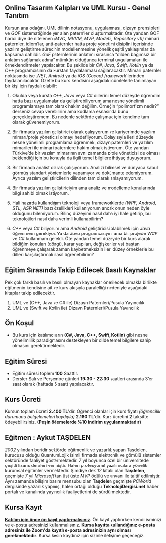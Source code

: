 ## Online Tasarım Kalıpları ve UML Kursu - Genel Tanıtım

Kursun ana odağını, UML dilinin notasyonu, uygulanması, dizayn prensipleri ve _GOF_ sistematiğinde yer alan patern’ler oluşturmaktadır. Öte yandan GOF harici diye de nitelenen _(MVC, MVVM, MVP, Model2, Repository vb)_ mimari paternler, idiom’lar, anti-paternler hatta proje yönetimi disiplini içerisinde yazılım geliştirme sürecinin modellenmesine yönelik çeşitli yaklaşımlar da kapsama dahildir. _GoF_ paternlerinin anlatımı sırasında “dilden bağımsız bir anlatım sağlamak adına” mümkün olduğunca terminal uygulamaları ile örneklendirmeler yapılacaktır. Bu şekilde bir _C#, Java, Swift, Kotlin_ ya da _C++_ programcısının da kurstan faydalanması sağlanacaktır. Mimari paternler noktasında ise _.NET, Android_ ya da _iOS (Cocoa) framework_'lerinden faydalanılacaktır. Özetle bu kurs kendisini aşağıdaki cümlelerle tanımlayan bir kişi için faydalı olabilir:

1.	Okulda veya kursta _C++, Java_ veya _C#_ dillerini temel düzeyde öğrendim hatta bazı uygulamalar da geliştirebiliyorum ama nesne yönelimli programlamaya tam olarak hakim değilim. Örneğin “polimorfizm nedir?” derseniz cevap verebilirim ama kodlama esnasında bunu gerçekleştiremem. Bu nedenle sektörde çalışmak için kendime tam olarak güvenemiyorum.

2.	Bir firmada yazılım geliştirici olarak çalışıyorum ve kariyerimde yazılım mimarı/proje yöneticisi olmayı hedefliyorum. Dolayısıyla ileri düzeyde nesne yönelimli programlama öğrenmek, dizayn paternleri ve yazılım mimarileri ile mimari paternlere hakim olmak istiyorum. Öte yandan Türkiye’de bir yazılım mimarının aynı zamanda proje yöneticisi de olması beklendiği için bu konuyla da ilgili temel bilgilere ihtiyaç duyuyorum.

3.	Bir firmada analist olarak çalışıyorum. Analizi bilimsel ve dünyaca kabul görmüş standart yöntemlerle yapamıyor ve dokümante edemiyorum. Ayrıca yazılım geliştiricilerin dilinden tam olarak anlayamıyorum.

4.	Bir firmada yazılım geliştiriciyim ama analiz ve modelleme konularında bilgi sahibi olmak istiyorum.

5.	Hali hazırda kullandığım teknoloji veya frameworklerde _(WPF, Android, STL, ASP.NET)_ bazı özellikleri kullanıyorum ancak onun neden öyle olduğunu bilemiyorum. Bilinç düzeyimi nasıl daha iyi hale getirip, bu teknolojileri nasıl daha verimli kullanabilirim?

6.	_C++_ veya _C#_ biliyorum ama _Android_ geliştiricisi olabilmek için _Java_ öğrenmem gerekiyor. Ya da _Java_ programcısıyım ama bir projede _WCF_ ve _C#_ kullanmam gerekli. Öte yandan temel düzeyde bir kurs alarak bildiğim konuları (döngü, karar yapıları, değişkenler vs) baştan öğrenmeye çalışarak zaman kaybetmeksizin ileri düzey örneklerle bu dilleri karşılaştırmalı nasıl öğrenebilirim?  

## Eğitim Sırasında Takip Edilecek Basılı Kaynaklar

Pek çok farklı basılı ve basılı olmayan kaynaklar önerilecek olmakla birlikte eğitmenin kendisine ait ve kurs akışıyla paralelliği nedeniyle aşağıdaki kitaplar takip edilecektir.

1.	UML ve (C++, Java ve C# ile) Dizayn Paternleri/Pusula Yayıncılık
2.	UML ve (Swift ve Kotlin ile) Dizayn Paternleri/Pusula Yayıncılık

## Ön Koşul
+ Bu kurs için katılımcıların __(C#, Java, C++, Swift, Kotlin)__ gibi nesne yönelimlilik paradigmasını destekleyen bir dilde temel bilgilere sahip olmasını gerektirmektedir.

## Eğitim Süresi
+ Eğitim süresi toplem __100__ Saattir.
+ Dersler Salı ve Perşembe günleri __19:30 - 22:30__ saatleri arasında 3’er saat olarak (haftada 6 saat) yapılacaktır.

## Kurs Ücreti
Kursun toplam ücreti __2.400 TL__'dir. Öğrenci olanlar için kurs fiyatı _(öğrencilik durumunu belgelemeleri kaydıyla)_ __2.160 TL__'dir. Kurs ücretini __2__ taksitte ödeyebilirsiniz. __(Peşin ödemelerde %10 indirim uygulanmaktadır)__

## Eğitmen : Aykut TAŞDELEN
_2002_ yılından beridir sektörde eğitmenlik ve yazarlık yapan Taşdelen, kurucusu olduğu QuantumLojik isimli firmada elektronik ve gömülü sistemler sektöründe faaliyet göstermektedir. _7_ yıl boyunca özel bir üniversitede çeşitli lisans dersleri vermiştir. Halen profesyonel yazılımcılara yönelik kurumsal eğitimler vermektedir. Şimdiye dek _12_ kitabı olan __Taşdelen__, geçmişte _7_ yıl _Microsoft_'tan üst üste _MVP_ ödülü ve unvanı ile taltif edilmiştir. Aynı zamanda bilişim basını mensubu olan __Taşdelen__ geçmişte _PCWorld_ dergisinde yazarlık yapmış, halen ortağı olduğu __TeknolojiDergisi.net__ haber portalı ve kanalında yayıncılık faaliyetlerini de sürdürmektedir.

## Kursa Kayıt
__[Katılım için önce ön kayıt yaptırmalısınız](https://zoom.us/meeting/register/tJYpcO2hqDkuHdCWefkxjpH0XAXoZ3XqmjC2)__. Ön kayıt yaptırırken kendi isminizi ve e-posta adresinizi kullanmalısınız. **Kursa kayıtta kullandığınız e-posta adresiniz ile Zoom'da kayıtlı e-posta adresinizin aynı olması gerekmektedir**. Kursa kesin kaydınız için sizinle iletişime geçeceğiz.


